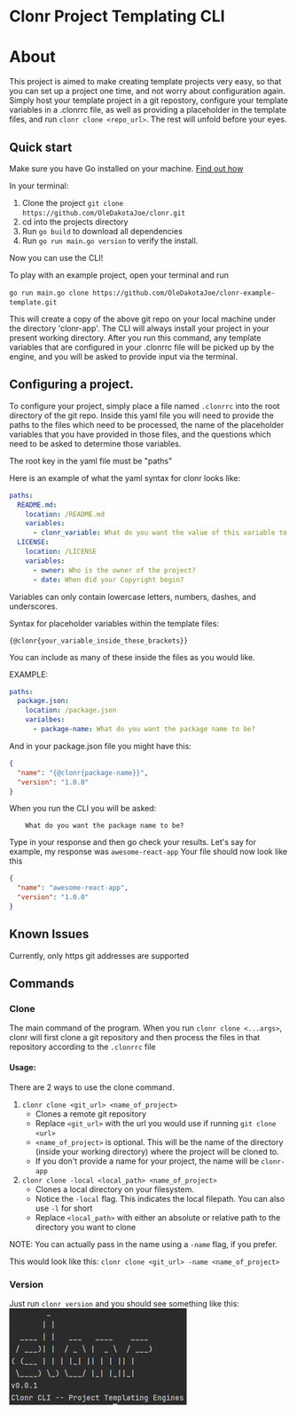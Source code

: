 # Clonr Project Templating CLI

# About
This project is aimed to make creating template projects very easy, so that you can set up a project one time, and not worry about configuration again. 
Simply host your template project in a git repostory, configure your template variables in a .clonrrc file, as well as providing a placeholder in the 
template files, and run `clonr clone <repo_url>`. The rest will unfold before your eyes.

## Quick start
Make sure you have Go installed on your machine. [Find out how](https://golang.org/doc/install)

In your terminal: 
1. Clone the project 
`git clone https://github.com/OleDakotaJoe/clonr.git`
2. cd into the projects directory
3. Run `go build` to download all dependencies
4. Run `go run main.go version` to verify the install.

Now you can use the CLI!

To play with an example project, open your terminal and run 

`go run main.go clone https://github.com/OleDakotaJoe/clonr-example-template.git`

This will create a copy of the above git repo on your local machine under the directory 'clonr-app'.
The CLI will always install your project in your present working directory.
After you run this command, any template variables that are configured in your .clonrrc file will be picked up by the engine, 
and you will be asked to provide input via the terminal.

## Configuring a project.

To configure your project, simply place a file named `.clonrrc` into the root directory of the git repo.
Inside this yaml file you will need to provide the paths to the files which need to be processed, the name of the 
placeholder variables that you have provided in those files, and the questions which need to be asked to determine those variables.

The root key in the yaml file must be "paths"

Here is an example of what the yaml syntax for clonr looks like:
```yaml
paths:
  README.md:
    location: /README.md
    variables:
      - clonr_variable: What do you want the value of this variable to be?
  LICENSE:
    location: /LICENSE
    variables:
      - owner: Who is the owner of the project?
      - date: When did your Copyright begin?
```

Variables can only contain lowercase letters, numbers, dashes, and underscores.

Syntax for placeholder variables within the template files:
```
{@clonr{your_variable_inside_these_brackets}}
```

You can include as many of these inside the files as you would like.

EXAMPLE: 
```yaml 
paths: 
  package.json:
    location: /package.json
    varialbes:
      - package-name: What do you want the package name to be?
```

And in your package.json file you might have this:
```json
{
  "name": "{@clonr{package-name}}",
  "version": "1.0.0"
}
```

When you run the CLI you will be asked:

```
    What do you want the package name to be?
```

Type in your response and then go check your results.
Let's say for example, my response was `awesome-react-app`
Your file should now look like this
```json
{
  "name": "awesome-react-app",
  "version": "1.0.0"
}
```


## Known Issues
Currently, only https git addresses are supported


## Commands

### Clone
The main command of the program. 
When you run `clonr clone <...args>`, clonr will first clone a git repository and then process the files in that repository
according to the `.clonrrc` file

#### Usage:
There are 2 ways to use the clone command.  
1. `clonr clone <git_url> <name_of_project>`
   * Clones a remote git repository
   * Replace `<git_url>` with the url you would use if running `git clone <url>`
   * `<name_of_project>` is optional. This will be the name of the directory (inside your working directory) where the project will be cloned to.
   * If you don't provide a name for your project, the name will be `clonr-app`
2. `clonr clone -local <local_path> <name_of_project>`
   * Clones a local directory on your filesystem.
   * Notice the `-local` flag. This indicates the local filepath. You can also use `-l` for short
   * Replace `<local_path>` with either an absolute or relative path to the directory you want to clone

NOTE: You can actually pass in the name using a `-name` flag, if you prefer.

This would look like this: `clonr clone <git_url> -name <name_of_project>`

### Version
Just run `clonr version` and you should see something like this: 
<br>
![clonr-version.png](resources/clonr-version.png)




